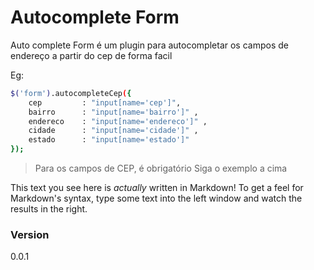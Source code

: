 # Autocomplete Form

Auto complete Form é um plugin para autocompletar os campos de endereço a partir do cep de forma facil

Eg:
```sh
$('form').autocompleteCep({
    cep         : "input[name='cep']",
    bairro      : "input[name='bairro']" ,
    endereco    : "input[name='endereco']" ,
    cidade      : "input[name='cidade']" ,
    estado      : "input[name='estado']"
});
```

> Para os campos de CEP, é obrigatório
> Siga o exemplo a cima

This text you see here is *actually* written in Markdown! To get a feel for Markdown's syntax, type some text into the left window and watch the results in the right.

### Version
0.0.1